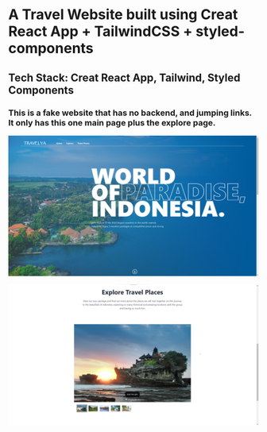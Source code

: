 # A Travel Website built using Creat React App + TailwindCSS + styled-components
## Tech Stack: Creat React App, Tailwind, Styled Components
### This is a fake website that has no backend, and jumping links. It only has this one main page plus the explore page.

![main page](./readmeImage/mainPage.png)

![explore page](./readmeImage/explorePage.png)
